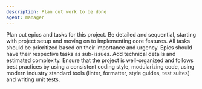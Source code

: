 ```yaml
---
description: Plan out work to be done
agent: manager
---
```


Plan out epics and tasks for this project. Be detailed and sequential, starting with project setup and moving on to implementing core features.
All tasks should be prioritized based on their importance and urgency.
Epics should have their respective tasks as sub-issues.
Add technical details and estimated complexity.
Ensure that the project is well-organized and follows best practices by using a consistent coding style, modularizing code, using modern industry standard tools (linter, formatter, style guides, test suites) and writing unit tests.
